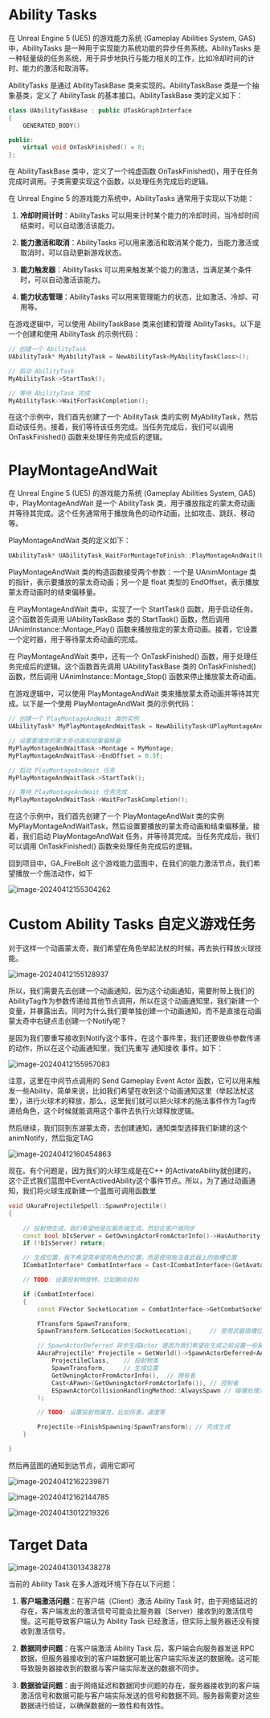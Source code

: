 # Ability Tasks



在 Unreal Engine 5 (UE5) 的游戏能力系统 (Gameplay Abilities System, GAS) 中，AbilityTasks 是一种用于实现能力系统功能的异步任务系统。AbilityTasks 是一种轻量级的任务系统，用于异步地执行与能力相关的工作，比如冷却时间的计时、能力的激活和取消等。

AbilityTasks 是通过 AbilityTaskBase 类来实现的。AbilityTaskBase 类是一个抽象基类，定义了 AbilityTask 的基本接口。AbilityTaskBase 类的定义如下：

```cpp
class UAbilityTaskBase : public UTaskGraphInterface
{
    GENERATED_BODY()

public:
    virtual void OnTaskFinished() = 0;
};
```

在 AbilityTaskBase 类中，定义了一个纯虚函数 OnTaskFinished()，用于在任务完成时调用。子类需要实现这个函数，以处理任务完成后的逻辑。

在 Unreal Engine 5 的游戏能力系统中，AbilityTasks 通常用于实现以下功能：

1. **冷却时间计时**：AbilityTasks 可以用来计时某个能力的冷却时间，当冷却时间结束时，可以自动激活该能力。

2. **能力激活和取消**：AbilityTasks 可以用来激活和取消某个能力，当能力激活或取消时，可以自动更新游戏状态。

3. **能力触发器**：AbilityTasks 可以用来触发某个能力的激活，当满足某个条件时，可以自动激活该能力。

4. **能力状态管理**：AbilityTasks 可以用来管理能力的状态，比如激活、冷却、可用等。

在游戏逻辑中，可以使用 AbilityTaskBase 类来创建和管理 AbilityTasks。以下是一个创建和使用 AbilityTask 的示例代码：

```cpp
// 创建一个 AbilityTask
UAbilityTask* MyAbilityTask = NewAbilityTask<MyAbilityTaskClass>();

// 启动 AbilityTask
MyAbilityTask->StartTask();

// 等待 AbilityTask 完成
MyAbilityTask->WaitForTaskCompletion();
```

在这个示例中，我们首先创建了一个 AbilityTask 类的实例 MyAbilityTask，然后启动该任务。接着，我们等待该任务完成。当任务完成后，我们可以调用 OnTaskFinished() 函数来处理任务完成后的逻辑。

# PlayMontageAndWait 

在 Unreal Engine 5 (UE5) 的游戏能力系统 (Gameplay Abilities System, GAS) 中，PlayMontageAndWait 是一个 AbilityTask 类，用于播放指定的蒙太奇动画并等待其完成。这个任务通常用于播放角色的动作动画，比如攻击、跳跃、移动等。

PlayMontageAndWait 类的定义如下：

```cpp
UAbilityTask* UAbilityTask_WaitForMontageToFinish::PlayMontageAndWait(UAnimMontage* Montage, float EndOffset)
```

PlayMontageAndWait 类的构造函数接受两个参数：一个是 UAnimMontage 类的指针，表示要播放的蒙太奇动画；另一个是 float 类型的 EndOffset，表示播放蒙太奇动画时的结束偏移量。

在 PlayMontageAndWait 类中，实现了一个 StartTask() 函数，用于启动任务。这个函数首先调用 UAbilityTaskBase 类的 StartTask() 函数，然后调用 UAnimInstance::Montage_Play() 函数来播放指定的蒙太奇动画。接着，它设置一个定时器，用于等待蒙太奇动画的完成。

在 PlayMontageAndWait 类中，还有一个 OnTaskFinished() 函数，用于处理任务完成后的逻辑。这个函数首先调用 UAbilityTaskBase 类的 OnTaskFinished() 函数，然后调用 UAnimInstance::Montage_Stop() 函数来停止播放蒙太奇动画。

在游戏逻辑中，可以使用 PlayMontageAndWait 类来播放蒙太奇动画并等待其完成。以下是一个使用 PlayMontageAndWait 类的示例代码：

```cpp
// 创建一个 PlayMontageAndWait 类的实例
UAbilityTask* MyPlayMontageAndWaitTask = NewAbilityTask<UPlayMontageAndWait>();

// 设置要播放的蒙太奇动画和结束偏移量
MyPlayMontageAndWaitTask->Montage = MyMontage;
MyPlayMontageAndWaitTask->EndOffset = 0.5f;

// 启动 PlayMontageAndWait 任务
MyPlayMontageAndWaitTask->StartTask();

// 等待 PlayMontageAndWait 任务完成
MyPlayMontageAndWaitTask->WaitForTaskCompletion();
```

在这个示例中，我们首先创建了一个 PlayMontageAndWait 类的实例 MyPlayMontageAndWaitTask，然后设置要播放的蒙太奇动画和结束偏移量。接着，我们启动 PlayMontageAndWait 任务，并等待其完成。当任务完成后，我们可以调用 OnTaskFinished() 函数来处理任务完成后的逻辑。



回到项目中，GA_FireBolt 这个游戏能力蓝图中，在我们的能力激活节点，我们希望播放一个施法动作，如下

![image-20240412155304262](.\image-20240412155304262.png)

# Custom Ability Tasks 自定义游戏任务

对于这样一个动画蒙太奇，我们希望在角色举起法杖的时候，再去执行释放火球技能。

![image-20240412155128937](.\image-20240412155128937.png)

所以，我们需要先去创建一个动画通知，因为这个动画通知，需要附带上我们的AbilityTag作为参数传递给其他节点调用，所以在这个动画通知里，我们新建一个变量，并暴露出去。同时为什么我们要单独创建一个动画通知，而不是直接在动画蒙太奇中右键点击创建一个Notify呢？

是因为我们要重写接收到Notify这个事件，在这个事件里，我们还要做些参数传递的动作，所以在这个动画通知里，我们先重写 通知接收 事件。如下：

![image-20240412155957083](.\image-20240412155957083.png)

注意，这里在中间节点调用的 Send Gameplay Event Actor 函数，它可以用来触发一些Ability，简单来说，比如我们希望在收到这个动画通知这里（举起法杖这里），进行火球术的释放，那么，这里我们就可以把火球术的施法事件作为Tag传递给角色，这个时候就能调用这个事件去执行火球释放逻辑。

然后继续，我们回到东湖蒙太奇，去创建通知，通知类型选择我们新建的这个animNotify，然后指定TAG

![image-20240412160454863](.\image-20240412160454863.png)

现在。有个问题是，因为我们的火球生成是在C++ 的ActivateAbility就创建的，这个正式我们蓝图中EventActivedAbility这个事件节点。所以，为了通过动画通知，我们将火球生成新建一个蓝图可调用函数里

```c++
void UAuraProjectileSpell::SpawnProjectile()
{
	
	// 投射物生成，我们希望他是在服务端生成，然后在客户端同步
	const bool bIsServer = GetOwningActorFromActorInfo()->HasAuthority();
	if (!bIsServer) return;

	// 生成位置，我不希望简单使用角色的位置，而是使用施法者武器上的插槽位置
	ICombatInterface* CombatInterface = Cast<ICombatInterface>(GetAvatarActorFromActorInfo());

	// TODO: 设置投射物旋转，比如朝向目标

	if (CombatInterface)
	{
		const FVector SocketLocation = CombatInterface->GetCombatSocketLocation();

		FTransform SpawnTransform;
		SpawnTransform.SetLocation(SocketLocation);		// 使用武器插槽位置

		// SpawnActorDeferred 异步生成Actor 是因为我们希望在生成之前设置一些属性，比如伤害，速度等
		AAuraProjectile* Projectile = GetWorld()->SpawnActorDeferred<AAuraProjectile>(
			ProjectileClass,	// 投射物类
			SpawnTransform,		// 生成位置
			GetOwningActorFromActorInfo(),	// 拥有者
			Cast<APawn>(GetOwningActorFromActorInfo()),	// 控制者
			ESpawnActorCollisionHandlingMethod::AlwaysSpawn	// 碰撞处理方式, 总是生成
		);

		// TODO: 设置投射物属性，比如伤害，速度等

		Projectile->FinishSpawning(SpawnTransform);	// 完成生成
	}

}

```

然后再蓝图的通知到达节点，调用它即可

![image-20240412162239871](.\image-20240412162239871.png)

![image-20240412162144785](.\image-20240412162144785.png)

![image-20240413012219326](.\image-20240413012219326.png)



# Target Data

![image-20240413013438278](.\image-20240413013438278.png)

当前的 Ability Task 在多人游戏环境下存在以下问题：

1. **客户端激活问题**：在客户端（Client）激活 Ability Task 时，由于网络延迟的存在，客户端发出的激活信号可能会比服务器（Server）接收到的激活信号慢。这可能导致客户端认为 Ability Task 已经激活，但实际上服务器还没有接收到激活信号。

2. **数据同步问题**：在客户端激活 Ability Task 后，客户端会向服务器发送 RPC 数据，但服务器接收到的客户端数据可能比客户端实际发送的数据晚。这可能导致服务器接收到的数据与客户端实际发送的数据不同步。

3. **数据验证问题**：由于网络延迟和数据同步问题的存在，服务器接收到的客户端激活信号和数据可能与客户端实际发送的信号和数据不同。服务器需要对这些数据进行验证，以确保数据的一致性和有效性。

